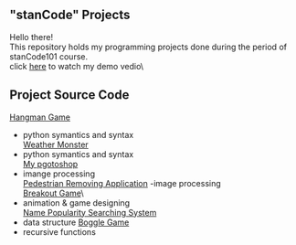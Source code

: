 ## "stanCode" Projects
Hello there!\
This repository holds my programming projects done during the period of stanCode101 course.\
click [here](https://drive.google.com/drive/folders/1Gi3bn9qPW_gR0ISyGzVPLd5Bztdvd7rF?fbclid=IwAR36BW3v_bHn-Idsh-0_ROSWLwrXOzoervZId25OOzH2LX4b6FCGDfULdDg) to watch my demo vedio\

## Project Source Code
[Hangman Game]()
- python symantics and syntax\
[Weather Monster]()
- python symantics and syntax\
[My pgotoshop]()
- imange processing\
[Pedestrian Removing Application]()
-image processing\
[Breakout Game](https://github.com/hsingfentsai/sc-projects/tree/main/stanCode_Projects/break_out_game)\
- animation & game designing\
[Name Popularity Searching System]()
- data structure
[Boggle Game](https://github.com/hsingfentsai/sc-projects/tree/main/stanCode_Projects/boggle_game_solver)
- recursive functions

